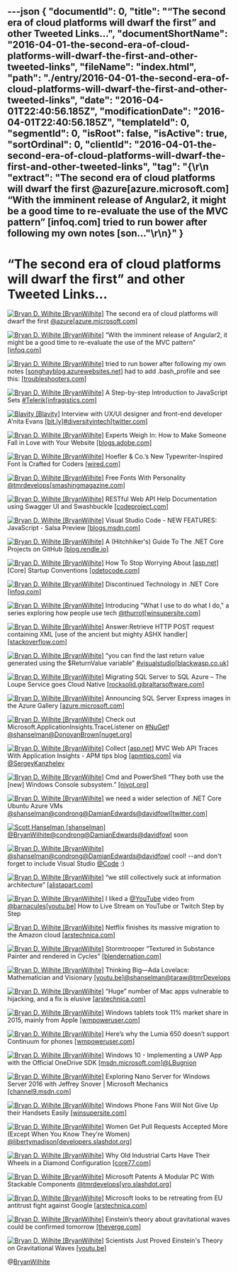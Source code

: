 ---json
{
  "documentId": 0,
  "title": "“The second era of cloud platforms will dwarf the first” and other Tweeted Links…",
  "documentShortName": "2016-04-01-the-second-era-of-cloud-platforms-will-dwarf-the-first-and-other-tweeted-links",
  "fileName": "index.html",
  "path": "./entry/2016-04-01-the-second-era-of-cloud-platforms-will-dwarf-the-first-and-other-tweeted-links",
  "date": "2016-04-01T22:40:56.185Z",
  "modificationDate": "2016-04-01T22:40:56.185Z",
  "templateId": 0,
  "segmentId": 0,
  "isRoot": false,
  "isActive": true,
  "sortOrdinal": 0,
  "clientId": "2016-04-01-the-second-era-of-cloud-platforms-will-dwarf-the-first-and-other-tweeted-links",
  "tag": "{\r\n  \"extract\": \"The second era of cloud platforms will dwarf the first @azure[azure.microsoft.com] “With the imminent release of Angular2, it might be a good time to re-evaluate the use of the MVC pattern” [infoq.com] tried to run bower after following my own notes [son...\"\r\n}"
}
---

# “The second era of cloud platforms will dwarf the first” and other Tweeted Links…

[<img alt="Bryan D. Wilhite [BryanWilhite]" src="https://songhay.blob.core.windows.net/shared-social-twitter/BryanWilhite.jpeg">](http://t.co/UNdqV0Z1zz "Bryan D. Wilhite [BryanWilhite]") The second era of cloud platforms will dwarf the first [@azure](http://twitter.com/azure)[[azure.microsoft.com]](https://azure.microsoft.com/en-us/blog/the-second-era-of-cloud-platforms-will-dwarf-the-first/)

[<img alt="Bryan D. Wilhite [BryanWilhite]" src="https://songhay.blob.core.windows.net/shared-social-twitter/BryanWilhite.jpeg">](http://t.co/UNdqV0Z1zz "Bryan D. Wilhite [BryanWilhite]") “With the imminent release of Angular2, it might be a good time to re-evaluate the use of the MVC pattern” [[infoq.com]](http://www.infoq.com/articles/no-more-mvc-frameworks?utm_campaign=infoq_content&utm_source=infoq&utm_medium=feed&utm_term=global)

[<img alt="Bryan D. Wilhite [BryanWilhite]" src="https://songhay.blob.core.windows.net/shared-social-twitter/BryanWilhite.jpeg">](http://t.co/UNdqV0Z1zz "Bryan D. Wilhite [BryanWilhite]") tried to run bower after following my own notes [[songhayblog.azurewebsites.net]](http://songhayblog.azurewebsites.net/#/entry/introducing-node-modules-and-bower-components-to-visual-studio-2013) had to add .bash_profile and see this: [[troubleshooters.com]](http://www.troubleshooters.com/linux/prepostpath.htm)

[<img alt="Bryan D. Wilhite [BryanWilhite]" src="https://songhay.blob.core.windows.net/shared-social-twitter/BryanWilhite.jpeg">](http://t.co/UNdqV0Z1zz "Bryan D. Wilhite [BryanWilhite]") A Step-by-step Introduction to JavaScript Sets [#Telerik](http://search.twitter.com/search?q=%23Telerik)[[infragistics.com]](http://www.infragistics.com/community/blogs/tim_brock/archive/2016/02/12/a-step-by-step-introduction-to-javascript-sets.aspx)

[<img alt="Blavity [Blavity]" src="https://songhay.blob.core.windows.net/shared-social-twitter/Blavity.png">](https://t.co/vHTte1gXTt "Blavity [Blavity]") Interview with UX/UI designer and front-end developer A'nita Evans [[bit.ly]](http://bit.ly/1OdgCOJ)[#diversityintech](http://search.twitter.com/search?q=%23diversityintech)[[twitter.com]](http://twitter.com/Blavity/status/680870733191471109/photo/1)

[<img alt="Bryan D. Wilhite [BryanWilhite]" src="https://songhay.blob.core.windows.net/shared-social-twitter/BryanWilhite.jpeg">](http://t.co/UNdqV0Z1zz "Bryan D. Wilhite [BryanWilhite]") Experts Weigh In: How to Make Someone Fall in Love with Your Website [[blogs.adobe.com]](http://blogs.adobe.com/dreamweaver/2016/02/experts-weigh-in-how-to-make-someone-fall-in-love-with-your-website.html)

[<img alt="Bryan D. Wilhite [BryanWilhite]" src="https://songhay.blob.core.windows.net/shared-social-twitter/BryanWilhite.jpeg">](http://t.co/UNdqV0Z1zz "Bryan D. Wilhite [BryanWilhite]") Hoefler & Co.’s New Typewriter-Inspired Font Is Crafted for Coders [[wired.com]](http://www.wired.com/2016/02/hoefler-co-s-new-typewriter-inspired-font-is-crafted-for-coders/)

[<img alt="Bryan D. Wilhite [BryanWilhite]" src="https://songhay.blob.core.windows.net/shared-social-twitter/BryanWilhite.jpeg">](http://t.co/UNdqV0Z1zz "Bryan D. Wilhite [BryanWilhite]") Free Fonts With Personality [@tmrdevelops](http://twitter.com/tmrdevelops)[[smashingmagazine.com]](https://www.smashingmagazine.com/2016/02/free-fonts-with-personality/)

[<img alt="Bryan D. Wilhite [BryanWilhite]" src="https://songhay.blob.core.windows.net/shared-social-twitter/BryanWilhite.jpeg">](http://t.co/UNdqV0Z1zz "Bryan D. Wilhite [BryanWilhite]") RESTful Web API Help Documentation using Swagger UI and Swashbuckle [[codeproject.com]](http://www.codeproject.com/Articles/1078249/RESTful-Web-API-Help-Documentation-using-Swagger-U)

[<img alt="Bryan D. Wilhite [BryanWilhite]" src="https://songhay.blob.core.windows.net/shared-social-twitter/BryanWilhite.jpeg">](http://t.co/UNdqV0Z1zz "Bryan D. Wilhite [BryanWilhite]") Visual Studio Code - NEW FEATURES: JavaScript - Salsa Preview [[blogs.msdn.com]](http://blogs.msdn.com/b/user_ed/archive/2016/02/09/visual-studio-code-new-features-javascript-salsa-preview.aspx)

[<img alt="Bryan D. Wilhite [BryanWilhite]" src="https://songhay.blob.core.windows.net/shared-social-twitter/BryanWilhite.jpeg">](http://t.co/UNdqV0Z1zz "Bryan D. Wilhite [BryanWilhite]") A (Hitchhiker's) Guide To The .NET Core Projects on GitHub [[blog.rendle.io]](https://blog.rendle.io/a-guide-to-the-net-projects-on-github/)

[<img alt="Bryan D. Wilhite [BryanWilhite]" src="https://songhay.blob.core.windows.net/shared-social-twitter/BryanWilhite.jpeg">](http://t.co/UNdqV0Z1zz "Bryan D. Wilhite [BryanWilhite]") How To Stop Worrying About [[asp.net]](http://ASP.NET) [Core] Startup Conventions [[odetocode.com]](http://odetocode.com/blogs/scott/archive/2016/02/09/how-to-stop-worrying-about-asp-net-startup-conventions.aspx)

[<img alt="Bryan D. Wilhite [BryanWilhite]" src="https://songhay.blob.core.windows.net/shared-social-twitter/BryanWilhite.jpeg">](http://t.co/UNdqV0Z1zz "Bryan D. Wilhite [BryanWilhite]") Discontinued Technology in .NET Core [[infoq.com]](http://www.infoq.com/news/2016/02/Core-Discontinued)

[<img alt="Bryan D. Wilhite [BryanWilhite]" src="https://songhay.blob.core.windows.net/shared-social-twitter/BryanWilhite.jpeg">](http://t.co/UNdqV0Z1zz "Bryan D. Wilhite [BryanWilhite]") Introducing "What I use to do what I do," a series exploring how people use tech [@thurrot](http://twitter.com/thurrot)[[winsupersite.com]](http://winsupersite.com/cloud/introducing-what-i-use-do-what-i-do-series-exploring-how-people-use-tech)

[<img alt="Bryan D. Wilhite [BryanWilhite]" src="https://songhay.blob.core.windows.net/shared-social-twitter/BryanWilhite.jpeg">](http://t.co/UNdqV0Z1zz "Bryan D. Wilhite [BryanWilhite]") Answer:Retrieve HTTP POST request containing XML [use of the ancient but mighty ASHX handler] [[stackoverflow.com]](http://stackoverflow.com/a/10049026/22944?stw=2)

[<img alt="Bryan D. Wilhite [BryanWilhite]" src="https://songhay.blob.core.windows.net/shared-social-twitter/BryanWilhite.jpeg">](http://t.co/UNdqV0Z1zz "Bryan D. Wilhite [BryanWilhite]") “you can find the last return value generated using the $ReturnValue variable” [#visualstudio](http://search.twitter.com/search?q=%23visualstudio)[[blackwasp.co.uk]](http://www.blackwasp.co.uk/ReturnValue.aspx)

[<img alt="Bryan D. Wilhite [BryanWilhite]" src="https://songhay.blob.core.windows.net/shared-social-twitter/BryanWilhite.jpeg">](http://t.co/UNdqV0Z1zz "Bryan D. Wilhite [BryanWilhite]") Migrating SQL Server to SQL Azure – The Loupe Service goes Cloud Native [[rocksolid.gibraltarsoftware.com]](http://rocksolid.gibraltarsoftware.com/loupe/loupe-service-migrating-from-sql-server-to-sql-azure)

[<img alt="Bryan D. Wilhite [BryanWilhite]" src="https://songhay.blob.core.windows.net/shared-social-twitter/BryanWilhite.jpeg">](http://t.co/UNdqV0Z1zz "Bryan D. Wilhite [BryanWilhite]") Announcing SQL Server Express images in the Azure Gallery [[azure.microsoft.com]](https://azure.microsoft.com/en-us/blog/announcing-sql-server-express-images-in-the-azure-gallery/)

[<img alt="Bryan D. Wilhite [BryanWilhite]" src="https://songhay.blob.core.windows.net/shared-social-twitter/BryanWilhite.jpeg">](http://t.co/UNdqV0Z1zz "Bryan D. Wilhite [BryanWilhite]") Check out Microsoft.ApplicationInsights.TraceListener on [#NuGet](http://search.twitter.com/search?q=%23NuGet)! [@shanselman](http://twitter.com/shanselman)[@DonovanBrown](http://twitter.com/DonovanBrown)[[nuget.org]](https://nuget.org/packages/Microsoft.ApplicationInsights.TraceListener/)

[<img alt="Bryan D. Wilhite [BryanWilhite]" src="https://songhay.blob.core.windows.net/shared-social-twitter/BryanWilhite.jpeg">](http://t.co/UNdqV0Z1zz "Bryan D. Wilhite [BryanWilhite]") Collect [[asp.net]](http://ASP.NET) MVC Web API Traces With Application Insights - APM tips blog [[apmtips.com]](http://apmtips.com/blog/2014/11/13/collect-asp-dot-net-mvc-web-api-traces-with-application-insights/) via [@SergeyKanzhelev](http://twitter.com/SergeyKanzhelev)

[<img alt="Bryan D. Wilhite [BryanWilhite]" src="https://songhay.blob.core.windows.net/shared-social-twitter/BryanWilhite.jpeg">](http://t.co/UNdqV0Z1zz "Bryan D. Wilhite [BryanWilhite]") Cmd and PowerShell “They both use the [new] Windows Console subsystem.” [[nivot.org]](http://www.nivot.org/blog/post/2016/02/04/Windows-10-TH2-(v1511)-Console-Host-Enhancements)

[<img alt="Bryan D. Wilhite [BryanWilhite]" src="https://songhay.blob.core.windows.net/shared-social-twitter/BryanWilhite.jpeg">](http://t.co/UNdqV0Z1zz "Bryan D. Wilhite [BryanWilhite]") we need a wider selection of .NET Core Ubuntu Azure VMs [@shanselman](http://twitter.com/shanselman)[@condrong](http://twitter.com/condrong)[@DamianEdwards](http://twitter.com/DamianEdwards)[@davidfowl](http://twitter.com/davidfowl)[[twitter.com]](http://twitter.com/BryanWilhite/status/697891630834012160/photo/1)

[<img alt="Scott Hanselman [shanselman]" src="https://songhay.blob.core.windows.net/shared-social-twitter/shanselman.jpeg">](https://t.co/KWE5X1BBOh "Scott Hanselman [shanselman]")[@BryanWilhite](http://twitter.com/BryanWilhite)[@condrong](http://twitter.com/condrong)[@DamianEdwards](http://twitter.com/DamianEdwards)[@davidfowl](http://twitter.com/davidfowl) soon

[<img alt="Bryan D. Wilhite [BryanWilhite]" src="https://songhay.blob.core.windows.net/shared-social-twitter/BryanWilhite.jpeg">](http://t.co/UNdqV0Z1zz "Bryan D. Wilhite [BryanWilhite]")[@shanselman](http://twitter.com/shanselman)[@condrong](http://twitter.com/condrong)[@DamianEdwards](http://twitter.com/DamianEdwards)[@davidfowl](http://twitter.com/davidfowl) cool! --and don't forget to include Visual Studio [@Code](http://twitter.com/Code) :)

[<img alt="Bryan D. Wilhite [BryanWilhite]" src="https://songhay.blob.core.windows.net/shared-social-twitter/BryanWilhite.jpeg">](http://t.co/UNdqV0Z1zz "Bryan D. Wilhite [BryanWilhite]") “we still collectively suck at information architecture” [[alistapart.com]](http://alistapart.com/article/pain-with-no-name)

[<img alt="Bryan D. Wilhite [BryanWilhite]" src="https://songhay.blob.core.windows.net/shared-social-twitter/BryanWilhite.jpeg">](http://t.co/UNdqV0Z1zz "Bryan D. Wilhite [BryanWilhite]") I liked a [@YouTube](http://twitter.com/YouTube) video from [@barnacules](http://twitter.com/barnacules)[[youtu.be]](http://youtu.be/GbbzrRIhTgc?a) How to Live Stream on YouTube or Twitch Step by Step

[<img alt="Bryan D. Wilhite [BryanWilhite]" src="https://songhay.blob.core.windows.net/shared-social-twitter/BryanWilhite.jpeg">](http://t.co/UNdqV0Z1zz "Bryan D. Wilhite [BryanWilhite]") Netflix finishes its massive migration to the Amazon cloud [[arstechnica.com]](http://arstechnica.com/information-technology/2016/02/netflix-finishes-its-massive-migration-to-the-amazon-cloud/)

[<img alt="Bryan D. Wilhite [BryanWilhite]" src="https://songhay.blob.core.windows.net/shared-social-twitter/BryanWilhite.jpeg">](http://t.co/UNdqV0Z1zz "Bryan D. Wilhite [BryanWilhite]") Stormtrooper “Textured in Substance Painter and rendered in Cycles” [[blendernation.com]](http://www.blendernation.com/2016/02/16/image-stormtrooper/)

[<img alt="Bryan D. Wilhite [BryanWilhite]" src="https://songhay.blob.core.windows.net/shared-social-twitter/BryanWilhite.jpeg">](http://t.co/UNdqV0Z1zz "Bryan D. Wilhite [BryanWilhite]") Thinking Big—Ada Lovelace: Mathematician and Visionary [[youtu.be]](https://youtu.be/I8anbtav59s)[@shanselman](http://twitter.com/shanselman)[@taraw](http://twitter.com/taraw)[@tmrDevelops](http://twitter.com/tmrDevelops)

[<img alt="Bryan D. Wilhite [BryanWilhite]" src="https://songhay.blob.core.windows.net/shared-social-twitter/BryanWilhite.jpeg">](http://t.co/UNdqV0Z1zz "Bryan D. Wilhite [BryanWilhite]") “Huge” number of Mac apps vulnerable to hijacking, and a fix is elusive [[arstechnica.com]](http://arstechnica.com/security/2016/02/huge-number-of-mac-apps-vulnerable-to-hijacking-and-a-fix-is-elusive/)

[<img alt="Bryan D. Wilhite [BryanWilhite]" src="https://songhay.blob.core.windows.net/shared-social-twitter/BryanWilhite.jpeg">](http://t.co/UNdqV0Z1zz "Bryan D. Wilhite [BryanWilhite]") Windows tablets took 11% market share in 2015, mainly from Apple [[wmpoweruser.com]](http://wmpoweruser.com/windows-tablets-took-11-market-share-in-2015-mainly-from-apple/)

[<img alt="Bryan D. Wilhite [BryanWilhite]" src="https://songhay.blob.core.windows.net/shared-social-twitter/BryanWilhite.jpeg">](http://t.co/UNdqV0Z1zz "Bryan D. Wilhite [BryanWilhite]") Here’s why the Lumia 650 doesn’t support Continuum for phones [[wmpoweruser.com]](http://wmpoweruser.com/heres-why-the-lumia-650-doesnt-support-continuum-for-phones/)

[<img alt="Bryan D. Wilhite [BryanWilhite]" src="https://songhay.blob.core.windows.net/shared-social-twitter/BryanWilhite.jpeg">](http://t.co/UNdqV0Z1zz "Bryan D. Wilhite [BryanWilhite]") Windows 10 - Implementing a UWP App with the Official OneDrive SDK [[msdn.microsoft.com]](https://msdn.microsoft.com/en-us/magazine/mt632271.aspx)[@LBugnion](http://twitter.com/LBugnion)

[<img alt="Bryan D. Wilhite [BryanWilhite]" src="https://songhay.blob.core.windows.net/shared-social-twitter/BryanWilhite.jpeg">](http://t.co/UNdqV0Z1zz "Bryan D. Wilhite [BryanWilhite]") Exploring Nano Server for Windows Server 2016 with Jeffrey Snover | Microsoft Mechanics [[channel9.msdn.com]](https://channel9.msdn.com/Shows/Mechanics/Exploring-Nano-Server-for-Windows-Server-2016-with-Jeffrey-Snover)

[<img alt="Bryan D. Wilhite [BryanWilhite]" src="https://songhay.blob.core.windows.net/shared-social-twitter/BryanWilhite.jpeg">](http://t.co/UNdqV0Z1zz "Bryan D. Wilhite [BryanWilhite]") Windows Phone Fans Will Not Give Up their Handsets Easily [[winsupersite.com]](http://winsupersite.com/windows-phone/windows-phone-fans-will-not-give-their-handsets-easily)

[<img alt="Bryan D. Wilhite [BryanWilhite]" src="https://songhay.blob.core.windows.net/shared-social-twitter/BryanWilhite.jpeg">](http://t.co/UNdqV0Z1zz "Bryan D. Wilhite [BryanWilhite]") Women Get Pull Requests Accepted More (Except When You Know They're Women) [@libertymadison](http://twitter.com/libertymadison)[[developers.slashdot.org]](http://developers.slashdot.org/story/16/02/10/1945257/women-get-pull-requests-accepted-more-except-when-you-know-theyre-women?utm_source=feedly1.0mainlinkanon&utm_medium=feed)

[<img alt="Bryan D. Wilhite [BryanWilhite]" src="https://songhay.blob.core.windows.net/shared-social-twitter/BryanWilhite.jpeg">](http://t.co/UNdqV0Z1zz "Bryan D. Wilhite [BryanWilhite]") Why Old Industrial Carts Have Their Wheels in a Diamond Configuration [[core77.com]](http://www.core77.com/posts/46351/Why-Old-Industrial-Carts-Have-Their-Wheels-in-a-Diamond-Configuration)

[<img alt="Bryan D. Wilhite [BryanWilhite]" src="https://songhay.blob.core.windows.net/shared-social-twitter/BryanWilhite.jpeg">](http://t.co/UNdqV0Z1zz "Bryan D. Wilhite [BryanWilhite]") Microsoft Patents A Modular PC With Stackable Components [@tmrdevelops](http://twitter.com/tmrdevelops)[[yro.slashdot.org]](http://yro.slashdot.org/story/16/02/14/1851219/microsoft-patents-a-modular-pc-with-stackable-components?utm_source=feedly1.0mainlinkanon&utm_medium=feed)

[<img alt="Bryan D. Wilhite [BryanWilhite]" src="https://songhay.blob.core.windows.net/shared-social-twitter/BryanWilhite.jpeg">](http://t.co/UNdqV0Z1zz "Bryan D. Wilhite [BryanWilhite]") Microsoft looks to be retreating from EU antitrust fight against Google [[arstechnica.com]](http://arstechnica.com/business/2016/02/microsoft-retreats-from-eu-antitrust-fight-against-google/)

[<img alt="Bryan D. Wilhite [BryanWilhite]" src="https://songhay.blob.core.windows.net/shared-social-twitter/BryanWilhite.jpeg">](http://t.co/UNdqV0Z1zz "Bryan D. Wilhite [BryanWilhite]") Einstein’s theory about gravitational waves could be confirmed tomorrow [[theverge.com]](http://www.theverge.com/2016/2/10/10958154/einstein-gravitational-waves-ligo-discovery-announcement-live-stream)

[<img alt="Bryan D. Wilhite [BryanWilhite]" src="https://songhay.blob.core.windows.net/shared-social-twitter/BryanWilhite.jpeg">](http://t.co/UNdqV0Z1zz "Bryan D. Wilhite [BryanWilhite]") Scientists Just Proved Einstein's Theory on Gravitational Waves [[youtu.be]](https://youtu.be/ohih35QId9o)

@[BryanWilhite](https://twitter.com/BryanWilhite)

